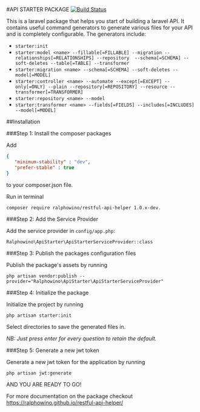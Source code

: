 #API STARTER PACKAGE
[![Build Status](https://travis-ci.org/ralphowino/restful-api-helper.svg?branch=master)](https://travis-ci.org/ralphowino/restful-api-helper)


This is a laravel package that helps you start of building a laravel API. It contains useful command generators to generate various files for your API and is completely configurable. The generators include:
* `starter:init`
* `starter:model <name> --fillable[=FILLABLE] --migration --relationships[=RELATIONSHIPS] --repository  --schema[=SCHEMA] --soft-deletes --table[=TABLE] --transformer`
* `starter:migration <name> --schema[=SCHEMA] --soft-deletes --model[=MODEL]`
* `starter:controller <name> --automate --except[=EXCEPT] --only[=ONLY] --plain --repository[=REPOSITORY] --resource --transformer[=TRANSFORMER]` 
* `starter:repository <name> --model`
* `starter:transformer <name> --fields[=FIELDS] --includes[=INCLUDES] --model[=MODEL]`
 

##Installation

###Step 1: Install the composer packages

Add
```json
{
   "minimum-stability" : "dev",
   "prefer-stable" : true
}
```
to your composer.json file.

Run in terminal
 
    composer require ralphowino/restful-api-helper 1.0.x-dev.

###Step 2: Add the Service Provider

Add the service provider in `config/app.php`:  

    Ralphowino\ApiStarter\ApiStarterServiceProvider::class

###Step 3: Publish the packages configuration files

Publish the package's assets by running 

    php artisan vendor:publish --provider="Ralphowino\ApiStarter\ApiStarterServiceProvider"

###Step 4: Initialize the package

Initialize the project by running 

    php artisan starter:init

Select directories to save the generated files in.

*NB: Just press enter for every question to retain the default.*

###Step 5: Generate a new jwt token

Generate a new jwt token for the application by running 

    php artisan jwt:generate

AND YOU ARE READY TO GO!

For more documentation on the package checkout https://ralphowino.github.io/restful-api-helper/